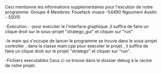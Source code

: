 Ceci mentionne les informations supplementaires pour l'excution de notre programme.
Groupe 4
Membres:
Fouefack vivace -54490
Ngoumeni Austin - 55015


-Execution :
-pour executer le l'interface graphique ,il suffira de faire un clique droit sur le sous-projet "stratego_gui" et cliquer sur "run"
 
 -le main qui s'occupe de lancer le programme se trouve dans le sous-projet controller , dans la classe main.cpp
 pour executer le projet , il suffira de faire un clique droit sur le projet "stratego" et cliquer sur "run". 
 
 -Fichiers executables
 Ceux ci ce trouve dans le dossier debug à la racine de notre projet.
